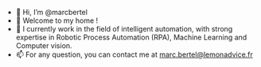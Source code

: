 - 👋 Hi, I’m @marcbertel
- 🤝 Welcome to my home !
- 👀 I currently work in the field of intelligent automation, with strong expertise in Robotic Process Automation (RPA), Machine Learning and Computer vision.
- 📫 For any question, you can contact me at marc.bertel@lemonadvice.fr

<!---
marcbertel/marcbertel is a ✨ special ✨ repository because its `README.md` (this file) appears on your GitHub profile.
You can click the Preview link to take a look at your changes.
--->
